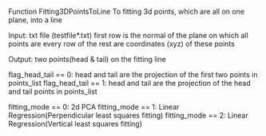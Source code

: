Function Fitting3DPointsToLine
To fitting 3d points, which are all on one plane, into a line



Input: txt file (testfile*.txt)
       first row is the normal of the plane on which all points are
       every row of the rest are coordinates (xyz) of these points
       
    
    
      
Output: two points(head & tail) on the fitting line



flag_head_tail == 0: head and tail are the projection of the first two points in points_list
flag_head_tail == 1: head and tail are the projection of the head and tail points in points_list



fitting_mode == 0: 2d PCA
fitting_mode == 1: Linear Regression(Perpendicular least squares fitting)
fitting_mode == 2: Linear Regression(Vertical least squares fitting)
